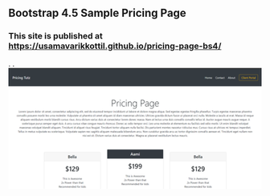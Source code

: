 ## Bootstrap 4.5 Sample Pricing Page
### This site is published at https://usamavarikkottil.github.io/pricing-page-bs4/
.
.
![Design Screenshot View](screenshot.png)
